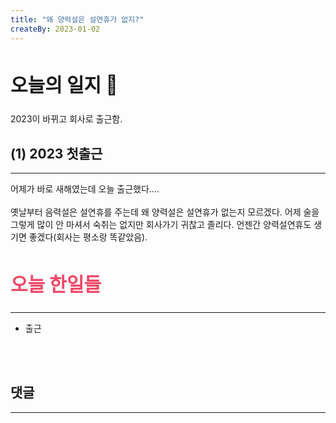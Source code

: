 ```yaml
---
title: "왜 양력설은 설연휴가 없지?"
createBy: 2023-01-02
---
```



## <h2 style="font-size: 30px">오늘의 일지 🎪</h2>
2023이 바뀌고 회사로 출근함.


## (1) 2023 첫출근
---
어제가 바로 새해였는데 오늘 출근했다....
<br>
<br>
옛날부터 음력설은 설연휴를 주는데 왜 양력설은 설연휴가 없는지 모르겠다. 어제 술을 그렇게 많이 안 마셔서 숙취는 없지만 회사가기 귀찮고 졸리다. 언젠간 양력설연휴도 생기면 좋겠다(회사는 평소랑 똑같았음).




## <h2 style="color: #ee4867; font-size: 30px">오늘 한일들</h2>
--- 
- 출근

<br>
<br>

## 댓글
---
<br>

<Comment />

